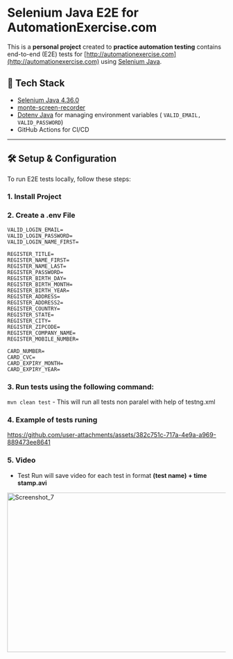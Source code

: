 # Selenium Java E2E for AutomationExercise.com

This is a **personal project** created to **practice automation testing** contains end-to-end (E2E) tests for [http://automationexercise.com](http://automationexercise.com) using [Selenium Java](https://mvnrepository.com/artifact/org.seleniumhq.selenium/selenium-java).

## 🧰 Tech Stack

- [Selenium Java 4.36.0 ](https://mvnrepository.com/artifact/org.seleniumhq.selenium/selenium-java)
- [monte-screen-recorder]("https://mvnrepository.com/artifact/com.github.stephenc.monte/monte-screen-recorder"")
- [Dotenv Java](https://mvnrepository.com/artifact/io.github.cdimascio/dotenv-java) for managing environment variables (  ```VALID_EMAIL, VALID_PASSWORD```)
- GitHub Actions for CI/CD

---
## 🛠 Setup & Configuration

To run E2E tests locally, follow these steps:
### 1. Install Project

### 2. Create a .env File
```
VALID_LOGIN_EMAIL=
VALID_LOGIN_PASSWORD=
VALID_LOGIN_NAME_FIRST=

REGISTER_TITLE=
REGISTER_NAME_FIRST=
REGISTER_NAME_LAST=
REGISTER_PASSWORD=
REGISTER_BIRTH_DAY=
REGISTER_BIRTH_MONTH=
REGISTER_BIRTH_YEAR=
REGISTER_ADDRESS=
REGISTER_ADDRESS2=
REGISTER_COUNTRY=
REGISTER_STATE=
REGISTER_CITY=
REGISTER_ZIPCODE=
REGISTER_COMPANY_NAME=
REGISTER_MOBILE_NUMBER=

CARD_NUMBER=
CARD_CVC=
CARD_EXPIRY_MONTH=
CARD_EXPIRY_YEAR=

```

### 3. Run tests using the following command:
```mvn clean test``` - This will run all tests non paralel with help of testng.xml

### 4. Example of tests runing
https://github.com/user-attachments/assets/382c751c-717a-4e9a-a969-889473ee8641


### 5. Video
- Test Run will save video for each test in format <b>(test name) + time stamp.avi </b>

<img width="843" height="368" alt="Screenshot_7" src="https://github.com/user-attachments/assets/794b3ad9-2e7a-4b08-a454-afd19cb91fd6" />
